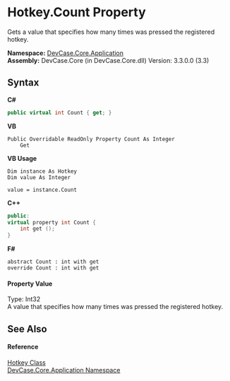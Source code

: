 # Hotkey.Count Property 
 

Gets a value that specifies how many times was pressed the registered hotkey.

**Namespace:**&nbsp;<a href="N_DevCase_Core_Application">DevCase.Core.Application</a><br />**Assembly:**&nbsp;DevCase.Core (in DevCase.Core.dll) Version: 3.3.0.0 (3.3)

## Syntax

**C#**<br />
``` C#
public virtual int Count { get; }
```

**VB**<br />
``` VB
Public Overridable ReadOnly Property Count As Integer
	Get
```

**VB Usage**<br />
``` VB Usage
Dim instance As Hotkey
Dim value As Integer

value = instance.Count

```

**C++**<br />
``` C++
public:
virtual property int Count {
	int get ();
}
```

**F#**<br />
``` F#
abstract Count : int with get
override Count : int with get
```


#### Property Value
Type: Int32<br />A value that specifies how many times was pressed the registered hotkey.

## See Also


#### Reference
<a href="T_DevCase_Core_Application_Hotkey">Hotkey Class</a><br /><a href="N_DevCase_Core_Application">DevCase.Core.Application Namespace</a><br />